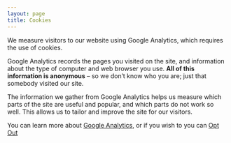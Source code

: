 ```yaml
---
layout: page
title: Cookies
---
```


We measure visitors to our website using Google Analytics, which requires the use of cookies.

Google Analytics records the pages you visited on the site, and information about the type of computer and web browser you use. **All of this information is anonymous** – so we don’t know who you are; just that somebody visited our site.

The information we gather from Google Analytics helps us measure which parts of the site are useful and popular, and which parts do not work so well. This allows us to tailor and improve the site for our visitors.

You can learn more about [Google Analytics](http://www.google.com/analytics/learn/privacy.html), or if you wish to you can [Opt Out](https://tools.google.com/dlpage/gaoptout)